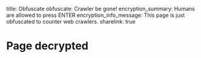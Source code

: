 title: Obfuscate
obfuscate: Crawler be gone!
encryption_summary: Humans are allowed to press ENTER
encryption_info_message: This page is just obfuscated to counter web crawlers.
sharelink: true

<script id="autostart">
const ctheme = 'css/w3-theme-44bb4f-mono';
document.getElementById('theme-auto').href = base_url + '/' + ctheme + '.css';
document.getElementById('theme-light').href = base_url + '/' + ctheme + '-light.css';
document.getElementById('theme-dark').href = base_url + '/' + ctheme + '-dark.css';
</script>
<h1>Page decrypted</h1>